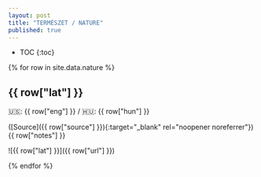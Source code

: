 ```yaml
---
layout: post
title: "TERMÉSZET / NATURE"
published: true
---
```


* TOC
{:toc}

{% for row in site.data.nature %}

## {{ row["lat"] }}

🇺🇸: {{ row["eng"] }} / 🇭🇺: {{ row["hun"] }}

([Source]({{ row["source"] }}){:target="_blank" rel="noopener noreferrer"}) {{ row["notes"] }}

![{{ row["lat"] }}]({{ row["url"] }})

{% endfor %}
